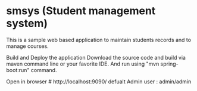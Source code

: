 # smsys (Student management system)

This is a sample web based application to maintain students records and to manage courses.

Build and Deploy the application
Download the source code and build via maven command line or your favorite IDE. And run using "mvn spring-boot:run" command.

Open in browser # http://localhost:9090/
defualt Admin user : admin/admin